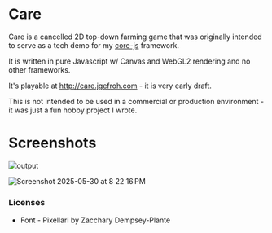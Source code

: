 # Care


Care is a cancelled 2D top-down farming game that was originally intended to serve as a tech demo for my  [core-js](https://github.com/jgefroh/core-js) framework.

It is written in pure Javascript w/ Canvas and WebGL2 rendering and no other frameworks.

It's playable at http://care.jgefroh.com - it is very early draft.

This is not intended to be used in a commercial or production environment - it was just a fun hobby project I wrote.

# Screenshots

![output](https://github.com/user-attachments/assets/62132c1e-67f9-47d6-bee2-778ac4dd3008)

![Screenshot 2025-05-30 at 8 22 16 PM](https://github.com/user-attachments/assets/ff85f144-126b-4a4c-8f2e-3be4e6e2d80c)




### Licenses

* Font - Pixellari by Zacchary Dempsey-Plante 
